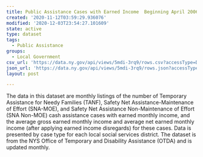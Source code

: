 ```yaml
---
title: Public Assistance Cases with Earned Income  Beginning April 2006
created: '2020-11-12T03:59:29.936076'
modified: '2020-12-03T23:54:27.101609'
state: active
type: dataset
tags:
  - Public Assistance
groups:
  - Local Government
csv_url: 'https://data.ny.gov/api/views/5mdi-3rq9/rows.csv?accessType=DOWNLOAD'
json_url: 'https://data.ny.gov/api/views/5mdi-3rq9/rows.json?accessType=DOWNLOAD'
layout: post

---
```

The data in this dataset are monthly listings of the number of Temporary Assistance for Needy Families (TANF), Safety Net Assistance-Maintenance of Effort (SNA-MOE), and Safety Net Assistance Non-Maintenance of Effort (SNA Non-MOE) cash assistance cases with earned monthly income, and the average gross earned monthly income and average net earned monthly income (after applying earned income disregards) for these cases.  Data is presented by case type for each local social services district.  The dataset is from the NYS Office of Temporary and Disability Assistance (OTDA) and is updated monthly.
